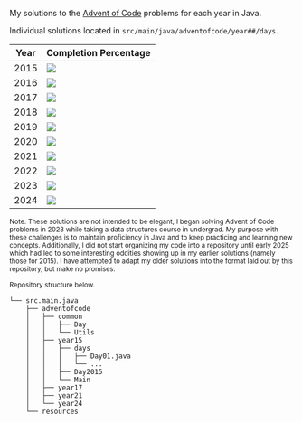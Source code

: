 My solutions to the [Advent of Code](https://adventofcode.com/) problems for each year in Java.

Individual solutions located in `src/main/java/adventofcode/year##/days`.

| Year | Completion Percentage             |
|------|-----------------------------------|
| 2015 | ![](https://geps.dev/progress/78) |
| 2016 | ![](https://geps.dev/progress/24) |
| 2017 | ![](https://geps.dev/progress/28) |
| 2018 | ![](https://geps.dev/progress/2)  |
| 2019 | ![](https://geps.dev/progress/0)  |
| 2020 | ![](https://geps.dev/progress/0)  |
| 2021 | ![](https://geps.dev/progress/44) |
| 2022 | ![](https://geps.dev/progress/0)  |
| 2023 | ![](https://geps.dev/progress/22) |
| 2024 | ![](https://geps.dev/progress/18) |


<small> Note: These solutions are not intended to be elegant; I began solving Advent of Code problems in 2023
while taking a data structures course in undergrad. My purpose with these challenges is to maintain proficiency in
Java and to keep practicing and learning new concepts. Additionally, I did not start organizing my code into
a repository until early 2025 which had led to some interesting oddities showing up in my earlier solutions
(namely those for 2015). I have attempted to adapt my older solutions into the format laid out by this
repository, but make no promises.</small>


<small>Repository structure below.</small>

```
└── src.main.java
    ├── adventofcode
    │   ├── common
    │   │   ├── Day
    │   │   └── Utils
    │   ├── year15
    │   │   ├── days
    │   │   │   ├── Day01.java
    │   │   │   └── ...
    │   │   ├── Day2015
    │   │   └── Main
    │   ├── year17
    │   ├── year21
    │   └── year24
    └── resources
```
